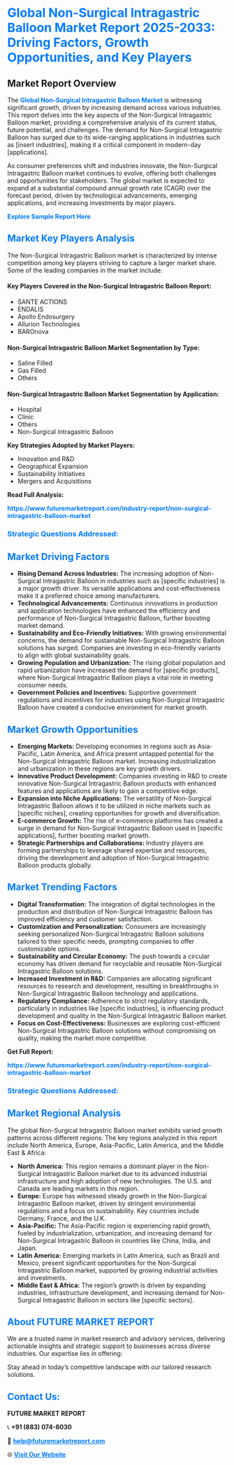 <h1 style="color: #007BFF;">Global Non-Surgical Intragastric Balloon Market Report 2025-2033: Driving Factors, Growth Opportunities, and Key Players</h1>

<section id="overview">
<h2>Market Report Overview</h2>
<p>The <a href="https://www.futuremarketreport.com/industry-report/non-surgical-intragastric-balloon-market" style="color: #007BFF; text-decoration: none;"><strong>Global Non-Surgical Intragastric Balloon Market</strong></a> is witnessing significant growth, driven by increasing demand across various industries. This report delves into the key aspects of the Non-Surgical Intragastric Balloon market, providing a comprehensive analysis of its current status, future potential, and challenges. The demand for Non-Surgical Intragastric Balloon has surged due to its wide-ranging applications in industries such as [insert industries], making it a critical component in modern-day [applications].</p>
<p>As consumer preferences shift and industries innovate, the Non-Surgical Intragastric Balloon market continues to evolve, offering both challenges and opportunities for stakeholders. The global market is expected to expand at a substantial compound annual growth rate (CAGR) over the forecast period, driven by technological advancements, emerging applications, and increasing investments by major players.</p>
</section>

<section id="overview">
<p><a href="https://www.futuremarketreport.com/request-sample/reportId=124167" style="color: #007BFF; text-decoration: none;"><strong>Explore Sample Report Here</strong></a></p>
</section>

<section id="key-players">
<h2 style="color: #007BFF;">Market Key Players Analysis</h2>
<p>The Non-Surgical Intragastric Balloon market is characterized by intense competition among key players striving to capture a larger market share. Some of the leading companies in the market include:</p>
<h4>Key Players Covered in the Non-Surgical Intragastric Balloon Report:</h4>
<ul><li>SANTE ACTIONS</li><li>ENDALIS</li><li>Apollo Endosurgery</li><li>Allurion Technologies</li><li>BAROnova</li></ul>
<h4>Non-Surgical Intragastric Balloon Market Segmentation by Type:</h4>
<ul><li>Saline Filled</li><li>Gas Filled</li><li>Others</li></ul>

<h4>Non-Surgical Intragastric Balloon Market Segmentation by Application:</h4>
<ul><li>Hospital</li><li>Clinic</li><li>Others</li><li>Non-Surgical Intragastric Balloon</li></ul>
<p><strong>Key Strategies Adopted by Market Players:</strong></p>
<ul>
<li>Innovation and R&D</li>
<li>Geographical Expansion</li>
<li>Sustainability Initiatives</li>
<li>Mergers and Acquisitions</li>
</ul>
</section>

<section>
<p><strong>Read Full Analysis: </strong></p><a href="https://www.futuremarketreport.com/industry-report/non-surgical-intragastric-balloon-market" style="color: #007BFF; text-decoration: none;"><strong>https://www.futuremarketreport.com/industry-report/non-surgical-intragastric-balloon-market</strong></a>
<h3 style="color: #007BFF;">Strategic Questions Addressed:</h3>
</section>

<section id="driving-factors">
<h2 style="color: #007BFF;">Market Driving Factors</h2>
<ul>
<li><strong>Rising Demand Across Industries:</strong> The increasing adoption of Non-Surgical Intragastric Balloon in industries such as [specific industries] is a major growth driver. Its versatile applications and cost-effectiveness make it a preferred choice among manufacturers.</li>
<li><strong>Technological Advancements:</strong> Continuous innovations in production and application technologies have enhanced the efficiency and performance of Non-Surgical Intragastric Balloon, further boosting market demand.</li>
<li><strong>Sustainability and Eco-Friendly Initiatives:</strong> With growing environmental concerns, the demand for sustainable Non-Surgical Intragastric Balloon solutions has surged. Companies are investing in eco-friendly variants to align with global sustainability goals.</li>
<li><strong>Growing Population and Urbanization:</strong> The rising global population and rapid urbanization have increased the demand for [specific products], where Non-Surgical Intragastric Balloon plays a vital role in meeting consumer needs.</li>
<li><strong>Government Policies and Incentives:</strong> Supportive government regulations and incentives for industries using Non-Surgical Intragastric Balloon have created a conducive environment for market growth.</li>
</ul>
</section>

<section id="growth-opportunities">
<h2 style="color: #007BFF;">Market Growth Opportunities</h2>
<ul>
<li><strong>Emerging Markets:</strong> Developing economies in regions such as Asia-Pacific, Latin America, and Africa present untapped potential for the Non-Surgical Intragastric Balloon market. Increasing industrialization and urbanization in these regions are key growth drivers.</li>
<li><strong>Innovative Product Development:</strong> Companies investing in R&D to create innovative Non-Surgical Intragastric Balloon products with enhanced features and applications are likely to gain a competitive edge.</li>
<li><strong>Expansion into Niche Applications:</strong> The versatility of Non-Surgical Intragastric Balloon allows it to be utilized in niche markets such as [specific niches], creating opportunities for growth and diversification.</li>
<li><strong>E-commerce Growth:</strong> The rise of e-commerce platforms has created a surge in demand for Non-Surgical Intragastric Balloon used in [specific applications], further boosting market growth.</li>
<li><strong>Strategic Partnerships and Collaborations:</strong> Industry players are forming partnerships to leverage shared expertise and resources, driving the development and adoption of Non-Surgical Intragastric Balloon products globally.</li>
</ul>
</section>

<section id="trending-factors">
<h2 style="color: #007BFF;">Market Trending Factors</h2>
<ul>
<li><strong>Digital Transformation:</strong> The integration of digital technologies in the production and distribution of Non-Surgical Intragastric Balloon has improved efficiency and customer satisfaction.</li>
<li><strong>Customization and Personalization:</strong> Consumers are increasingly seeking personalized Non-Surgical Intragastric Balloon solutions tailored to their specific needs, prompting companies to offer customizable options.</li>
<li><strong>Sustainability and Circular Economy:</strong> The push towards a circular economy has driven demand for recyclable and reusable Non-Surgical Intragastric Balloon solutions.</li>
<li><strong>Increased Investment in R&D:</strong> Companies are allocating significant resources to research and development, resulting in breakthroughs in Non-Surgical Intragastric Balloon technology and applications.</li>
<li><strong>Regulatory Compliance:</strong> Adherence to strict regulatory standards, particularly in industries like [specific industries], is influencing product development and quality in the Non-Surgical Intragastric Balloon market.</li>
<li><strong>Focus on Cost-Effectiveness:</strong> Businesses are exploring cost-efficient Non-Surgical Intragastric Balloon solutions without compromising on quality, making the market more competitive.</li>
</ul>
</section>

<section>
<p><strong>Get Full Report: </strong></p><a href="https://www.futuremarketreport.com/industry-report/non-surgical-intragastric-balloon-market" style="color: #007BFF; text-decoration: none;"><strong>https://www.futuremarketreport.com/industry-report/non-surgical-intragastric-balloon-market</strong></a>
<h3 style="color: #007BFF;">Strategic Questions Addressed:</h3>
</section>


<section id="regional-analysis">
<h2 style="color: #007BFF;">Market Regional Analysis</h2>
<p>The global Non-Surgical Intragastric Balloon market exhibits varied growth patterns across different regions. The key regions analyzed in this report include North America, Europe, Asia-Pacific, Latin America, and the Middle East & Africa:</p>
<ul>
<li><strong>North America:</strong> This region remains a dominant player in the Non-Surgical Intragastric Balloon market due to its advanced industrial infrastructure and high adoption of new technologies. The U.S. and Canada are leading markets in this region.</li>
<li><strong>Europe:</strong> Europe has witnessed steady growth in the Non-Surgical Intragastric Balloon market, driven by stringent environmental regulations and a focus on sustainability. Key countries include Germany, France, and the U.K.</li>
<li><strong>Asia-Pacific:</strong> The Asia-Pacific region is experiencing rapid growth, fueled by industrialization, urbanization, and increasing demand for Non-Surgical Intragastric Balloon in countries like China, India, and Japan.</li>
<li><strong>Latin America:</strong> Emerging markets in Latin America, such as Brazil and Mexico, present significant opportunities for the Non-Surgical Intragastric Balloon market, supported by growing industrial activities and investments.</li>
<li><strong>Middle East & Africa:</strong> The region’s growth is driven by expanding industries, infrastructure development, and increasing demand for Non-Surgical Intragastric Balloon in sectors like [specific sectors].</li>
</ul>
</section>

<footer>
<h2 style="color: #007BFF;">About FUTURE MARKET REPORT</h2>
<p>We are a trusted name in market research and advisory services, delivering actionable insights and strategic support to businesses across diverse industries. Our expertise lies in offering:</p>

<p>Stay ahead in today’s competitive landscape with our tailored research solutions.</p>

<h2 style="color: #007BFF;">Contact Us:</h2>
<p><strong>FUTURE MARKET REPORT</strong></p>
<p>📞 <strong>+91 (883) 074-8030</strong></p>
<p>📧 <strong><a href="mailto:help@futuremarketreport.com" style="color: #007BFF;">help@futuremarketreport.com</a></strong></p>
<p>🌐 <strong><a href="https://www.futuremarketreport.com/" style="color: #007BFF;">Visit Our Website</a></strong></p>
</footer>